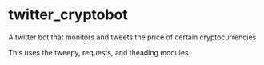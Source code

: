# twitter_cryptobot
A twitter bot that monitors and tweets the price of certain cryptocurrencies

This uses the tweepy, requests, and theading modules

